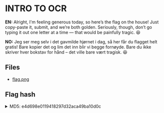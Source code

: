 # INTRO TO OCR

**EN:** Alright, I'm feeling generous today, so here’s the flag on the house! Just copy-paste it, submit, and we’re both golden. Seriously, though, don’t go typing it out one letter at a time — that would be painfully tragic. 😆

**NO:** Jeg ser meg selv i det gavmilde hjørnet i dag, så her får du flagget helt gratis! Bare kopier det og lim det inn blir vi begge fornøyde. Bare du ikke skriver hver bokstav for hånd – det ville bare vært tragisk. 😆


## Files

- [flag.png](flag.png)


## Flag hash

<details>
<summary>MD5: e4d698e0119418297d32aca49ba10d0c</summary>

```bash
tr -d '\n' < flag.txt | md5sum
```
</details>